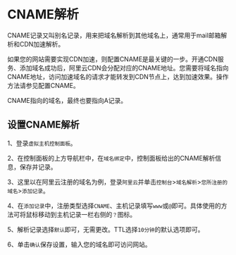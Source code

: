 # CNAME解析

CNAME记录又叫别名记录，用来把域名解析到其他域名上，通常用于mail邮箱解析和CDN加速解析。

如果您的网站需要实现CDN加速，则配置CNAME是最关键的一步。开通CDN服务、添加域名成功后，阿里云CDN会分配对应的CNAME地址。您需要将域名指向CNAME地址，访问加速域名的请求才能转发到CDN节点上，达到加速效果。操作方法请参见配置CNAME。

CNAME指向的域名，最终也要指向A记录。

## 设置CNAME解析

1、登录`虚拟主机控制面板`。

2、在控制面板的上方导航栏中，在`域名绑定`中，控制面板给出的CNAME解析信息，保存并记录。

3、这里以在阿里云注册的域名为例，登录`阿里云`并单击`控制台`>`域名解析`>`您所注册的域名`>`添加记录`。

4、在`添加记录`中，注册类型选择`CNAME`、主机记录填写`www`或`@`即可。具体使用的方法可将鼠标移动到主机记录一栏右侧的`？`图标。

5、解析记录选择`默认`即可，无需更改。TTL选择`10分钟`的默认选项即可。

6、单击`确认`保存设置，输入您的域名即可访问网站。
